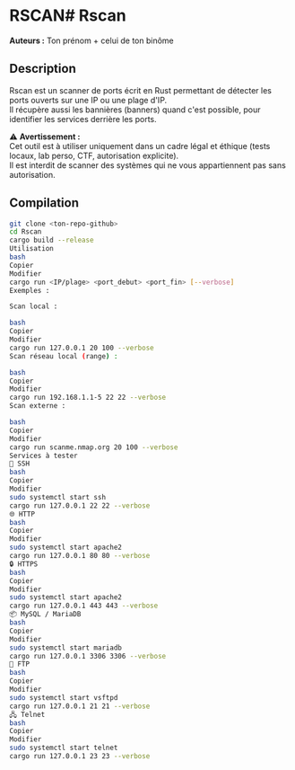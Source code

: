 # RSCAN# Rscan

**Auteurs :** Ton prénom + celui de ton binôme

## Description

Rscan est un scanner de ports écrit en Rust permettant de détecter les ports ouverts sur une IP ou une plage d'IP.  
Il récupère aussi les bannières (banners) quand c'est possible, pour identifier les services derrière les ports.

⚠️ **Avertissement :**  
Cet outil est à utiliser uniquement dans un cadre légal et éthique (tests locaux, lab perso, CTF, autorisation explicite).  
Il est interdit de scanner des systèmes qui ne vous appartiennent pas sans autorisation.

## Compilation

```bash
git clone <ton-repo-github>
cd Rscan
cargo build --release
Utilisation
bash
Copier
Modifier
cargo run <IP/plage> <port_debut> <port_fin> [--verbose]
Exemples :

Scan local :

bash
Copier
Modifier
cargo run 127.0.0.1 20 100 --verbose
Scan réseau local (range) :

bash
Copier
Modifier
cargo run 192.168.1.1-5 22 22 --verbose
Scan externe :

bash
Copier
Modifier
cargo run scanme.nmap.org 20 100 --verbose
Services à tester
🔐 SSH
bash
Copier
Modifier
sudo systemctl start ssh
cargo run 127.0.0.1 22 22 --verbose
🌐 HTTP
bash
Copier
Modifier
sudo systemctl start apache2
cargo run 127.0.0.1 80 80 --verbose
🔒 HTTPS
bash
Copier
Modifier
sudo systemctl start apache2
cargo run 127.0.0.1 443 443 --verbose
📦 MySQL / MariaDB
bash
Copier
Modifier
sudo systemctl start mariadb
cargo run 127.0.0.1 3306 3306 --verbose
📡 FTP
bash
Copier
Modifier
sudo systemctl start vsftpd
cargo run 127.0.0.1 21 21 --verbose
🖧 Telnet
bash
Copier
Modifier
sudo systemctl start telnet
cargo run 127.0.0.1 23 23 --verbose
